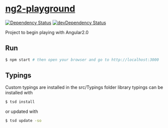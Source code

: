 # [ng2-playground](https://github.com/rosterloh/ng2-playground)

[![Dependency Status](https://david-dm.org/rosterloh/ng2-playground.svg?style=flat-square)](https://david-dm.org/rosterloh/ng2-playground) [![devDependency Status](https://david-dm.org/rosterloh/ng2-playground/dev-status.svg?style=flat-square)](https://david-dm.org/rosterloh/ng2-playground#info=devDependencies)

Project to begin playing with Angular2.0

## Run
```bash
$ npm start # then open your browser and go to http://localhost:3000
```

## Typings

Custom typings are installed in the src/Typings folder library typings can be installed with
```bash
$ tsd install
```
or updated with
```bash
$ tsd update -so
```
